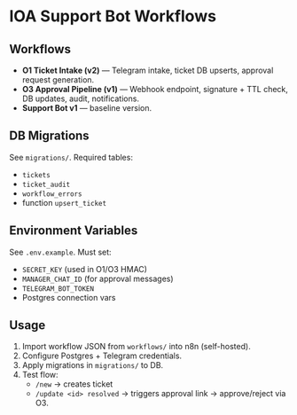 # IOA Support Bot Workflows

## Workflows
- **O1 Ticket Intake (v2)** — Telegram intake, ticket DB upserts, approval request generation.
- **O3 Approval Pipeline (v1)** — Webhook endpoint, signature + TTL check, DB updates, audit, notifications.
- **Support Bot v1** — baseline version.

## DB Migrations
See `migrations/`. Required tables:
- `tickets`
- `ticket_audit`
- `workflow_errors`
- function `upsert_ticket`

## Environment Variables
See `.env.example`. Must set:
- `SECRET_KEY` (used in O1/O3 HMAC)
- `MANAGER_CHAT_ID` (for approval messages)
- `TELEGRAM_BOT_TOKEN`
- Postgres connection vars

## Usage
1. Import workflow JSON from `workflows/` into n8n (self-hosted).
2. Configure Postgres + Telegram credentials.
3. Apply migrations in `migrations/` to DB.
4. Test flow:
   - `/new` → creates ticket
   - `/update <id> resolved` → triggers approval link → approve/reject via O3.
